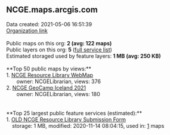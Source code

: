 <h2>NCGE.maps.arcgis.com</h2> Data created: 2021-05-06 16:51:39 <br /><a target='new' href='https://NCGE.maps.arcgis.com'>Organization link</a><br /><br />Public maps on this org: <b>2 (avg: 122 maps)</b><br />Public layers on this org: <b>5 </b>(<a target='new' href='https://services.arcgis.com/rCoBUuUZsrnrM2hd/ArcGIS/rest/services'>full service list</a>)<br />Estimated storaged used by feature layers: <b>1 MB (avg: 250 KB)</b><br /><br />**Top 50 public maps by views:**<br />  1. <a target='new' href='https://www.arcgis.com/home/item.html?id=9a57d500c03b4bdbab68570f2fc617cf'>NCGE Resource Library WebMap</a> <br />  &nbsp;&nbsp;&nbsp;&nbsp; &nbsp;&nbsp;owner: NCGELibrarian, views: 376<br />  2. <a target='new' href='https://www.arcgis.com/home/item.html?id=a9463a89e2bc4d619f9417dc31fe367f'>NCGE GeoCamp Iceland 2021</a> <br />  &nbsp;&nbsp;&nbsp;&nbsp; &nbsp;&nbsp;owner: NCGELibrarian, views: 180<br /><br /><br />**Top 25 largest public feature services (estimated):**<br /> 1. <a target='new' href='https://www.arcgis.com/home/item.html?id=99ef4ab0da7640658140af1ff232e695'>OLD NCGE Resource Library Submission Form</a><br /> &nbsp;&nbsp;&nbsp;&nbsp;storage: 1 MB, modified: 2020-11-14 08:04:15,  used in: <a target='new' href='https://ed-ind-tb.s3-us-west-1.amazonaws.com/ADI/99ef4ab0da7640658140af1ff232e695.html'> 1</a> maps<br />